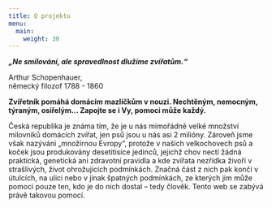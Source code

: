 ```yaml
---
title: O projektu
menu:
  main:
    weight: 30
---
```


<em><strong>
    „Ne smilování, ale spravedlnost dlužíme zvířatům.“
</strong></em></h5> <br>

Arthur Schopenhauer, <br>
německý filozof 1788 - 1860 <br>

<strong>Zvířetník pomáhá domácím mazlíčkům v nouzi. Nechtěným, nemocným, týraným, osiřelým... Zapojte se i Vy, pomoci může každý.</strong>

Česká republika je známa tím, že je u nás mimořádně velké množství milovníků domácích zvířat, jen psů jsou u nás asi 2 milióny. Zároveň jsme však nazýváni „množírnou Evropy“, protože v našich velkochovech psů a koček jsou produkovány desetitisíce jedinců, jejichž chov nectí žádná praktická, genetická ani zdravotní pravidla a kde zvířata nezřídka živoří v strašlivých, život ohrožujících podmínkách. Značná část z nich pak končí v útulcích, na ulici nebo v jinak špatných podmínkách, ze kterých jim může pomoci pouze ten, kdo je do nich dostal – tedy člověk. Tento web se zabývá právě takovou pomocí.




